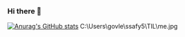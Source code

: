 ### Hi there 👋

<!--
**DajeongAhn/DajeongAhn** is a ✨ _special_ ✨ repository because its `README.md` (this file) appears on your GitHub profile.

Here are some ideas to get you started:

 🔭 I’m currently working on ...
 🌱 I’m currently learning ...
 👯 I’m looking to collaborate on ...
 🤔 I’m looking for help with ...
 💬 Ask me about ...
 📫 How to reach me: ...
 😄 Pronouns: ...
 ⚡ Fun fact: ...
-->
[![Anurag's GitHub stats](https://github-readme-stats.vercel.app/api?username=DajeongAhn)](https://github.com/anuraghazra/github-readme-stats)
C:\Users\govle\ssafy5\TIL\me.jpg
